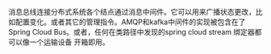 消息总线连接分布式系统各个结点通过消息中间件。它可以用来广播状态更改，比如配置变化。或者其它的管理指令。AMQP和kafka中间件的实现被包含在了Spring Cloud Bus。或者，任何在类路径中发现的spring cloud stream 绑定器都可以像一个运输设备 开箱即用。

